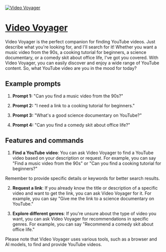 [![Video Voyager](https://files.oaiusercontent.com/file-rACfV7idWVTS0MQH6HN7jY6w?se=2123-10-17T09%3A42%3A38Z&sp=r&sv=2021-08-06&sr=b&rscc=max-age%3D31536000%2C%20immutable&rscd=attachment%3B%20filename%3Dc34503ed-4fc8-4a49-9dbc-5fc796d6d771.png&sig=NvphAGvauKgvFyFd6RleMuWHwymn%2BeCVG5BakKIDx44%3D)](https://chat.openai.com/g/g-rumOTWpOZ-video-voyager)

# [Video Voyager](https://chat.openai.com/g/g-rumOTWpOZ-video-voyager)

Video Voyager is the perfect companion for finding YouTube videos. Just describe what you're looking for, and I'll search for it! Whether you want a music video from the 90s, a cooking tutorial for beginners, a science documentary, or a comedy skit about office life, I've got you covered. With Video Voyager, you can easily discover and enjoy a wide range of YouTube content. So, what YouTube video are you in the mood for today?

## Example prompts

1. **Prompt 1:** "Can you find a music video from the 90s?"

2. **Prompt 2:** "I need a link to a cooking tutorial for beginners."

3. **Prompt 3:** "What's a good science documentary on YouTube?"

4. **Prompt 4:** "Can you find a comedy skit about office life?"

## Features and commands

1. **Find a YouTube video**: You can ask Video Voyager to find a YouTube video based on your description or request. For example, you can say "Find a music video from the 90s" or "Can you find a cooking tutorial for beginners?"

Remember to provide specific details or keywords for better search results.

2. **Request a link**: If you already know the title or description of a specific video and want to get the link, you can ask Video Voyager for it. For example, you can say "Give me the link to a science documentary on YouTube."

3. **Explore different genres**: If you're unsure about the type of video you want, you can ask Video Voyager for recommendations in specific genres. For example, you can say "Recommend a comedy skit about office life."

Please note that Video Voyager uses various tools, such as a browser and AI models, to find and provide YouTube videos.